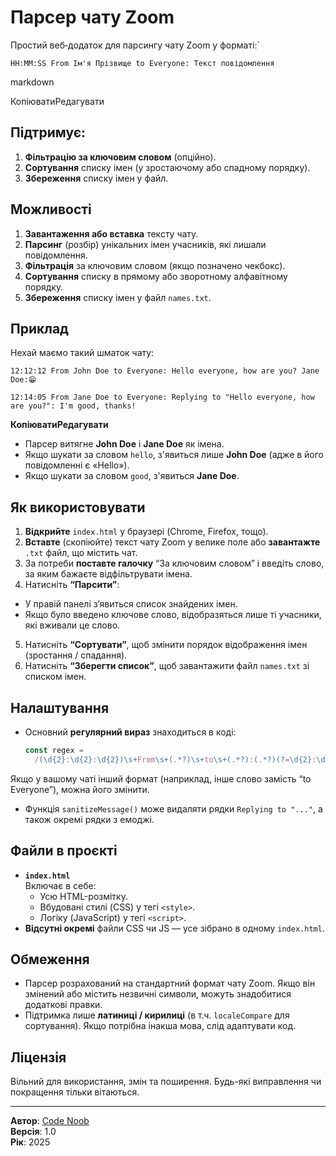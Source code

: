 # Парсер чату Zoom

Простий веб‑додаток для парсингу чату Zoom у форматі:` 

    HH:MM:SS From Ім'я Прізвище to Everyone: Текст повідомлення

markdown

КопіюватиРедагувати

 ## Підтримує:

1. **Фільтрацію за ключовим словом** (опційно).
2. **Сортування** списку імен (у зростаючому або спадному порядку).
3. **Збереження** списку імен у файл.

## Можливості

1. **Завантаження або вставка** тексту чату.
2. **Парсинг** (розбір) унікальних імен учасників, які лишали повідомлення.
3. **Фільтрація** за ключовим словом (якщо позначено чекбокс).
4. **Сортування** списку в прямому або зворотному алфавітному порядку.
5. **Збереження** списку імен у файл `names.txt`.

## Приклад

Нехай маємо такий шматок чату:

    12:12:12 From John Doe to Everyone: Hello everyone, how are you? Jane Doe:😁
    
    12:14:05 From Jane Doe to Everyone: Replying to "Hello everyone, how are you?": I'm good, thanks!

**КопіюватиРедагувати**

 - Парсер витягне **John Doe** і **Jane Doe** як імена.  
- Якщо шукати за словом `hello`, з'явиться лише **John Doe** (адже в його повідомленні є «Hello»).  
- Якщо шукати за словом `good`, з'явиться **Jane Doe**.

## Як використовувати

1. **Відкрийте** `index.html` у браузері (Chrome, Firefox, тощо).
2. **Вставте** (скопіюйте) текст чату Zoom у велике поле або **завантажте** `.txt` файл, що містить чат.
3. За потреби **поставте галочку** “За ключовим словом” і введіть слово, за яким бажаєте відфільтрувати імена.
4. Натисніть **“Парсити”**:
 - У правій панелі з’явиться список знайдених імен.  
 - Якщо було введено ключове слово, відобразяться лише ті учасники, які вживали це слово.
5. Натисніть **“Сортувати”**, щоб змінити порядок відображення імен (зростання / спадання).
6. Натисніть **“Зберегти список”**, щоб завантажити файл `names.txt` зі списком імен.

## Налаштування

- Основний **регулярний вираз** знаходиться в коді:

  ```js
  const regex =
    /(\d{2}:\d{2}:\d{2})\s+From\s+(.*?)\s+to\s+(.*?):(.*?)(?=\d{2}:\d{2}:\d{2}\s+From|$)/gs;`` 

Якщо у вашому чаті інший формат (наприклад, інше слово замість “to Everyone”), можна його змінити.

-   Функція `sanitizeMessage()` може видаляти рядки `Replying to "..."`, а також окремі рядки з емоджі.

## Файли в проєкті

-   **`index.html`**  
    Включає в себе:
    -   Усю HTML-розмітку.
    -   Вбудовані стилі (CSS) у тегі `<style>`.
    -   Логіку (JavaScript) у тегі `<script>`.
-   **Відсутні окремі** файли CSS чи JS — усе зібрано в одному `index.html`.

## Обмеження

-   Парсер розрахований на стандартний формат чату Zoom. Якщо він змінений або містить незвичні символи, можуть знадобитися додаткові правки.
-   Підтримка лише **латиниці / кирилиці** (в т.ч. `localeCompare` для сортування). Якщо потрібна інакша мова, слід адаптувати код.

## Ліцензія

Вільний для використання, змін та поширення. Будь-які виправлення чи покращення тільки вітаються.

----------

**Автор**: [Code Noob](https://github.com/CodeNoob53)  
**Версія**: 1.0  
**Рік**: 2025
